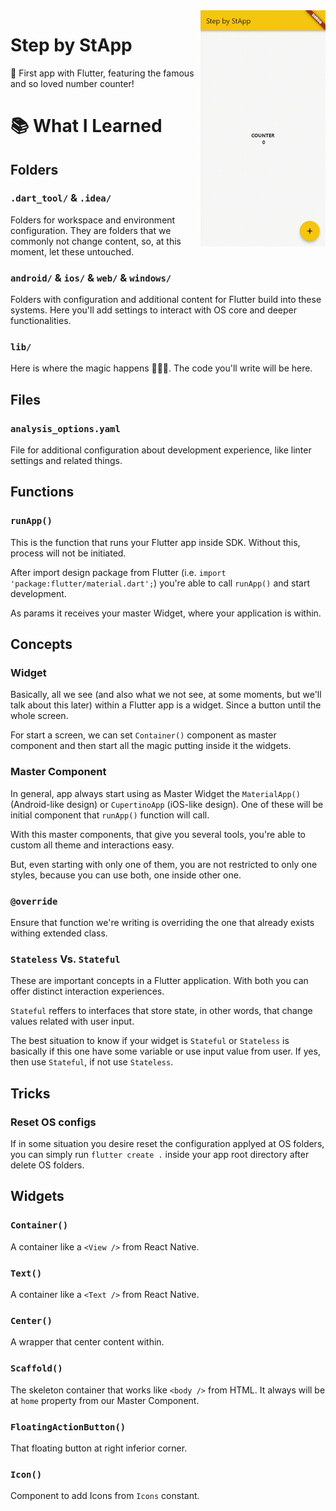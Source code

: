 <img src="./.github/demo.gif" width="200" align="right" />

# Step by StApp
📱 First app with Flutter, featuring the famous and so loved number counter!

# 📚 What I Learned

## Folders

### `.dart_tool/` & `.idea/`
Folders for workspace and environment configuration. They are folders that we commonly not change content, so, at this moment, let these untouched.

### `android/` & `ios/` & `web/` & `windows/`
Folders with configuration and additional content for Flutter build into these systems. Here you'll add settings to interact with OS core and deeper functionalities.

### `lib/`
Here is where the magic happens 🧙🏼‍♂️. The code you'll write will be here.

## Files

### `analysis_options.yaml`
File for additional configuration about development experience, like linter settings and related things.

## Functions

### `runApp()`
This is the function that runs your Flutter app inside SDK. Without this, process will not be initiated.

After import design package from Flutter (i.e. `import 'package:flutter/material.dart';`) you're able to call `runApp()` and start development.

As params it receives your master Widget, where your application is within.

## Concepts

### Widget
Basically, all we see (and also what we not see, at some moments, but we'll talk about this later) within a Flutter app is a widget. Since a button until the whole screen.

For start a screen, we can set `Container()` component as master component and then start all the magic putting inside it the widgets.

### Master Component
In general, app always start using as Master Widget the `MaterialApp()` (Android-like design) or `CupertinoApp` (iOS-like design). One of these will be initial component that `runApp()` function will call.

With this master components, that give you several tools, you're able to custom all theme and interactions easy.

But, even starting with only one of them, you are not restricted to only one styles, because you can use both, one inside other one.

### `@override`
Ensure that function we're writing is overriding the one that already exists withing extended class.

### `Stateless` Vs. `Stateful`
These are important concepts in a Flutter application. With both you can offer distinct interaction experiences.

`Stateful` reffers to interfaces that store state, in other words, that change values related with user input.

The best situation to know if your widget is `Stateful` or `Stateless` is basically if this one have some variable or use input value from user. If yes, then use `Stateful`, if not use `Stateless`.

## Tricks

### Reset OS configs
If in some situation you desire reset the configuration applyed at OS folders, you can simply run `flutter create .` inside your app root directory after delete OS folders.

## Widgets

### `Container()`
A container like a `<View />` from React Native.

### `Text()`
A container like a `<Text />` from React Native.

### `Center()`
A wrapper that center content within.

### `Scaffold()`
The skeleton container that works like `<body />` from HTML. It always will be at `home` property from our Master Component.

### `FloatingActionButton()`
That floating button at right inferior corner.

### `Icon()`
Component to add Icons from `Icons` constant.

[rocketseat]: https://www.rocketseat.com.br/
